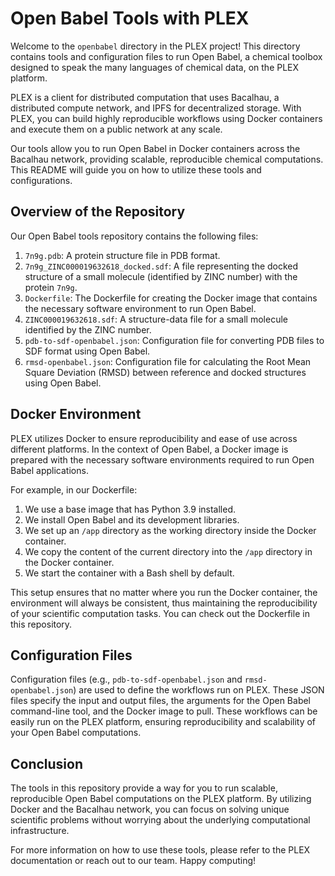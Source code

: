 # Open Babel Tools with PLEX

Welcome to the `openbabel` directory in the PLEX project! This directory contains tools and configuration files to run Open Babel, a chemical toolbox designed to speak the many languages of chemical data, on the PLEX platform.

PLEX is a client for distributed computation that uses Bacalhau, a distributed compute network, and IPFS for decentralized storage. With PLEX, you can build highly reproducible workflows using Docker containers and execute them on a public network at any scale.

Our tools allow you to run Open Babel in Docker containers across the Bacalhau network, providing scalable, reproducible chemical computations. This README will guide you on how to utilize these tools and configurations.

## Overview of the Repository

Our Open Babel tools repository contains the following files:

1. `7n9g.pdb`: A protein structure file in PDB format.
2. `7n9g_ZINC000019632618_docked.sdf`: A file representing the docked structure of a small molecule (identified by ZINC number) with the protein `7n9g`.
3. `Dockerfile`: The Dockerfile for creating the Docker image that contains the necessary software environment to run Open Babel.
4. `ZINC000019632618.sdf`: A structure-data file for a small molecule identified by the ZINC number.
5. `pdb-to-sdf-openbabel.json`: Configuration file for converting PDB files to SDF format using Open Babel.
6. `rmsd-openbabel.json`: Configuration file for calculating the Root Mean Square Deviation (RMSD) between reference and docked structures using Open Babel.

## Docker Environment

PLEX utilizes Docker to ensure reproducibility and ease of use across different platforms. In the context of Open Babel, a Docker image is prepared with the necessary software environments required to run Open Babel applications.

For example, in our Dockerfile:

1. We use a base image that has Python 3.9 installed.
2. We install Open Babel and its development libraries.
3. We set up an `/app` directory as the working directory inside the Docker container.
4. We copy the content of the current directory into the `/app` directory in the Docker container.
5. We start the container with a Bash shell by default.

This setup ensures that no matter where you run the Docker container, the environment will always be consistent, thus maintaining the reproducibility of your scientific computation tasks. You can check out the Dockerfile in this repository.

## Configuration Files

Configuration files (e.g., `pdb-to-sdf-openbabel.json` and `rmsd-openbabel.json`) are used to define the workflows run on PLEX. These JSON files specify the input and output files, the arguments for the Open Babel command-line tool, and the Docker image to pull. These workflows can be easily run on the PLEX platform, ensuring reproducibility and scalability of your Open Babel computations.

## Conclusion

The tools in this repository provide a way for you to run scalable, reproducible Open Babel computations on the PLEX platform. By utilizing Docker and the Bacalhau network, you can focus on solving unique scientific problems without worrying about the underlying computational infrastructure.

For more information on how to use these tools, please refer to the PLEX documentation or reach out to our team. Happy computing!